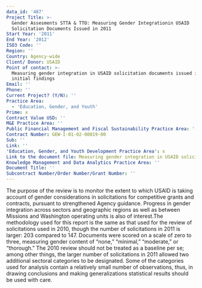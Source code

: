 ```yaml
---
data_id: '487'
Project Title: >-
  Gender Assesments STTA & TTO: Measuring Gender Integrationin USAID
  Solicitation Documents Issued in 2011
Start Year: '2011'
End Year: '2012'
ISO3 Code: ''
Region: ''
Country: Agency-wide
Client/ Donor: USAID
Point of contact: >-
  Measuring gender integration in USAID solicitation documents issued in 2011 :
  initial findings
Email: ''
Phone: ''
Current Project? (Y/N): ''
Practice Area:
  - 'Education, Gender, and Youth'
Prime: x
Contract Value USD: ''
M&E Practice Area: ''
Public Financial Management and Fiscal Sustainability Practice Area: ''
Contract Number: GEW-I-01-02-00019-00
Sub: ''
Link: ''
'Education, Gender, and Youth Development Practice Area': x
Link to the document file: Measuring gender integration in USAID solicitation documents issued in 2011
Knowledge Management and Data Analytics Practice Area: ''
Document Title: ''
Subcontract Number/Order Number/Grant Number: ''
---
```

The purpose of the review is to monitor the extent to which USAID is taking account of gender considerations in solicitations for competitive grants and contracts, pursuant to strengthened Agency guidance. Progress in gender integration across sectors and geographic regions as well as between Missions and Washington operating units is also of interest.The methodology used for this report is the same as that used for the review of solicitations used in 2010, though the number of solicitations in 2011 is larger: 203 compared to 147. Documents were scored on a scale of zero to three, measuring gender content of “none,” “minimal,” “moderate,” or “thorough.” The 2010 review should not be treated as a baseline per se; among other things, the larger number of solicitations in 2011 allowed two additional sectoral categories to be designated. Some of the categories used for analysis contain a relatively small number of observations, thus, in drawing conclusions and making generalizations statistical results should be used with care.